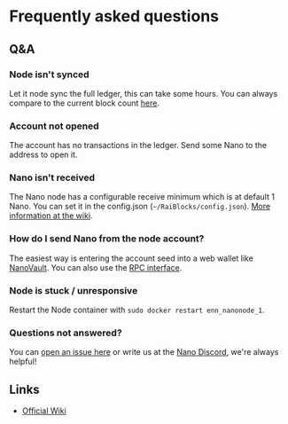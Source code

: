 # Frequently asked questions

## Q&A

### Node isn't synced
Let it node sync the full ledger, this can take some hours. You can always compare to the current block count [here](https://www.nanode.co/blocks).

### Account not opened
The account has no transactions in the ledger. Send some Nano to the address to open it.

### Nano isn't received
The Nano node has a configurable receive minimum which is at default 1 Nano. You can set it in the config.json (`~/RaiBlocks/config.json`). [More information at the wiki](https://github.com/nanocurrency/raiblocks/wiki/config.json).

### How do I send Nano from the node account?
The easiest way is entering the account seed into a web wallet like [NanoVault](https://nanovault.io/). You can also use the [RPC interface](https://github.com/nanocurrency/raiblocks/wiki/RPC-protocol#send).

### Node is stuck / unresponsive
Restart the Node container with `sudo docker restart enn_nanonode_1`.

### Questions not answered?
You can [open an issue here](https://github.com/NanoTools/easy-nano-node/issues) or write us at the [Nano Discord](https://chat.nano.org/), we're always helpful!

## Links

- [Official Wiki](https://github.com/nanocurrency/raiblocks/wiki)